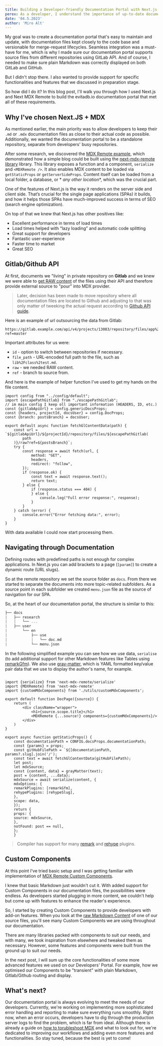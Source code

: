 ```yaml
---
title: Building a Developer-friendly Documentation Portal with Next.js and MDX
perex: As a developer, I understand the importance of up-to-date documentation. But creating a documentation portal that's easy to maintain and update can be a challenge. I'm a firm believer that when developers can write and publish documentation in a snap, it motivates them to take the time to document critical information. That's why I took on the challenge of building the new developers documentation portal for evitadb.io.
date: '04.5.2023'
author: 'Miro Alt'
---
```


My goal was to create a documentation portal that's easy to maintain and update, with documentation files kept closely
to the code base and versionable for merge-request lifecycles. Seamless integration was a must-have for me, which is why
I made sure our documentation portal supports source files from different repositories using GitLab API. And of course,
I needed to make sure plain Markdown was correctly displayed on both GitLab and GitHub.

But I didn't stop there. I also wanted to provide support for specific functionalities and features that we discussed in
preparation stage.

So how did I do it? In this blog post, I'll walk you through how I used Next.js and Next MDX Remote to build the
evitadb.io documentation portal that met all of these requirements.

## Why I've chosen Next.JS + MDX

As mentioned earlier, the main priority was to allow developers to keep their `.md` or `.mdx` documentation files as
close to their actual code as possible. Additionally, we wanted the documentation portal to be a standalone repository,
separate from developers' busy repositories.

After some research, we discovered
the [MDX Remote example](https://github.com/vercel/next.js/tree/canary/examples/with-mdx-remote), which demonstrated how
a simple blog could be built using the [next-mdx-remote library](https://github.com/hashicorp/next-mdx-remote) library.
This library exposes a function and a component, `serialize` and ``<MDXRemote />``. It also enables MDX content to be
loaded via `getStaticProps` or `getServerSideProps`. Content itself can be loaded from a local folder, a database, or *
*any other location**, which was the crucial part.

One of the features of Next.js is the way it renders on the server side and client side. That’s crucial for the single
page applications (SPAs) it builds, and how it helps those SPAs have much-improved success in terms of SEO (search
engine optimization).

On top of that we knew that Next.js has other positives like:

- Excellent performance in terms of load times
- Load times helped with “lazy loading” and automatic code splitting
- Great support for developers
- Fantastic user-experience
- Faster time to market
- Great SEO

## Gitlab/Github API

At first, documents we "living" in private repository on **Gitlab** and we knew we were able
to [get RAW content](https://docs.gitlab.com/ee/api/repository_files.html#get-raw-file-from-repository) of the files
using their API and therefore provide external source to "pour" into MDX provider.

> Later, decision has been made to move repository where all documentation files are located to Github and adjusting
> to that was only matter of tweeking the actual request according
> to [Github API guide](https://docs.github.com/en/rest/guides/getting-started-with-the-rest-api?apiVersion=2022-11-28).

Here is an example of url outsourcing the data from Gitlab:

```
https://gitlab.example.com/api/v4/projects/13083/repository/files/app%2Fmodels%2Fkey%2Erb/raw?ref=master
```

Important attributes for us were:

- `id` - option to switch between repositories if necessary.
- `file_path` - URL-encoded full path to the file, such as `lib%2Fclass%2test.md`.
- `raw` - we needed RAW content.
- `ref` - branch to source from.

And here is the example of helper function I've used to get my hands on the file content.

```tsx
import config from "../config/default";
import {escapePathGitlab} from "./escapePathGitlab";
// im main config I keep oll important information (HEADERS, ID, etc.)
const {gitlabApiUrl} = config.genericDocsProps;
const {headers, projectId, docsUser} = config.DocProps;
const {branch: postsBranch} = docsUser;

export default async function fetchGlContentData(path) {
    const url = `${gitlabApiUrl}/${projectId}/repository/files/${escapePathGitlab(
        path
    )}/raw?ref=${postsBranch}`;
    try {
        const response = await fetch(url, {
            method: "GET",
            headers,
            redirect: "follow",
        });
        if (response.ok) {
            const text = await response.text();
            return text;
        } else {
            if (response.status === 404) {
            } else {
                console.log("Full error response:", response);
            }
        }
    } catch (error) {
        console.error("Error fetching data:", error);
    }
}
```

With data available I could now start processing them.

## Navigating through Documentation

Defining routes with predefined paths is not enough for complex applications. In Next.js you can add brackets to a
page (`[param]`) to create a dynamic route (URL slugs).

So at the remote repository we set the source folder as `docs`. From there we started to separate the documents into
more topic-related subfolders. As a source point in each subfolder we created `menu.json` file as the source of
navigation for our SPA.

So, at the heart of our documentation portal, the structure is similar to this:

```go
├── docs
|   ├── research
|   |   └── ...
|   ├── user
|       └── en
|           ├── use
|           |   └── doc.md
|           └── menu.json
```

In the following simplified example you can see how we use data, `serialise` (to add additional support for other
Markdown features like Tables using [remarkGfm](https://github.com/remarkjs/remark-gfm)). We also
use [gray-matter](https://www.npmjs.com/package/gray-matter), which is YAML formatted key/value pair data that we use to
display the author's name, for example.

```tsx

import {serialize} from 'next-mdx-remote/serialize'
import {MDXRemote} from 'next-mdx-remote'
import {customMdxComponents} from './utils/customMdxComponents';

export default function DocPage({source}) {
    return (
        <div className="wrapper">
            <h1>{source.scope.title}</h1>
            <MDXRemote {...source!} components={customMdxComponents}/>
        </div>
    )
}

export async function getStaticProps() {
    const documentationPath = CONFIG.docsProps.documentationPath;
    const {params} = props;
    const gitHubFilePath = `${[documentationPath, params?.slug].join('/');
    const text = await fetchGlContentData(gitHubFilePath);
    let post;
    let mdxSource;
    const {content, data} = grayMatter(text);
    post = {content, ...data};
    mdxSource = await serialize(content, {
    mdxOptions: {
    remarkPlugins: [remarkGfm],
    rehypePlugins: [rehypeSlug],
    },
    scope: data,
    });
    return {
    props: {
    source: mdxSource,
    },
    notFound: post == null,
    };
    }

```

> Compiler has support for many [remark](https://github.com/remarkjs/remark/blob/main/doc/plugins.md#list-of-plugins)
> and [rehype](https://github.com/rehypejs/rehype/blob/main/doc/plugins.md#list-of-plugins) plugins.

## Custom Components

At this point I've tried basic setup and I was getting familiar with implementation
of [MDX Remote Custom Components](https://github.com/vercel/next.js/tree/canary/examples/with-mdx-remote#conditional-custom-components).

I knew that basic Markdown just wouldn't cut it. With added support for Custom Components in our documentation files,
the possibilities were endless. As developers started plugging in more content, we couldn't help but come up with
features to enhance the reader's experience.

So, I started by creating Custom Components to provide developers with add-on features. When you look at
the [raw Markdown Content](https://raw.githubusercontent.com/FgForrest/evitaDB/dev/docs/user/en/use/api/write-tests.md)
of one of our source files, you'll see many Custom Components we are using throughout our documentation.

There are many libraries packed with components to suit our needs, and with many, we took inspiration from elsewhere and
tweaked them as necessary. However, some features and components were built from the ground up to suit our needs.

In the next post, I will sum up the core functionalities of some more advanced features we used on our Developers'
Portal. For example, how we optimised our Components to be "transient" with plain Markdown, Gitlab/Github routing and
display.

## What's next?

Our documentation portal is always evolving to meet the needs of our developers. Currently, we're working on
implementing more sophisticated error handling and reporting to make sure everything runs smoothly. Right now, when an
error occurs, developers have to dig through the production server logs to find the problem, which is far from ideal.
Although there is already a guide on [how to torubleshoot MDX](https://mdxjs.com/docs/troubleshooting-mdx/) and what to
look out for, we're dedicated to improving our workflows and adding even more features and functionalities. So stay
tuned, because the best is yet to come!
